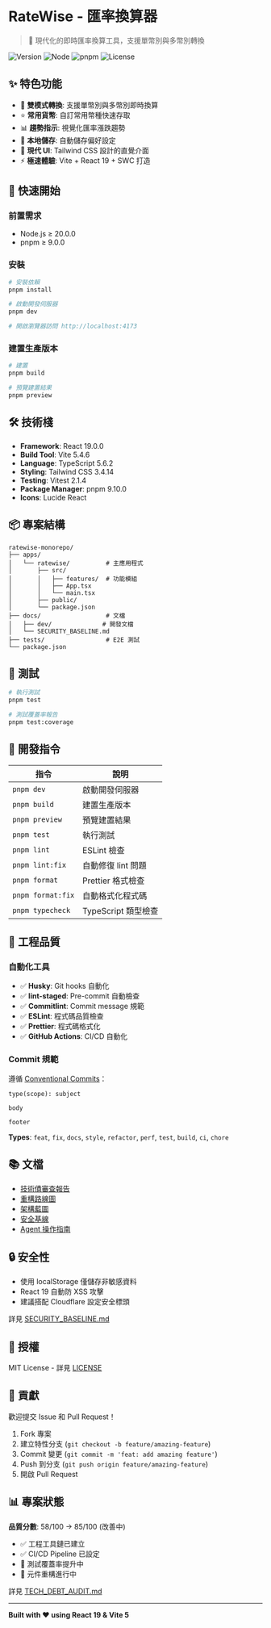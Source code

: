 # RateWise - 匯率換算器

> 🚀 現代化的即時匯率換算工具，支援單幣別與多幣別轉換

![Version](https://img.shields.io/badge/version-0.0.0-blue)
![Node](https://img.shields.io/badge/node-%3E%3D20.0.0-green)
![pnpm](https://img.shields.io/badge/pnpm-%3E%3D9.0.0-yellow)
![License](https://img.shields.io/badge/license-MIT-blue)

## ✨ 特色功能

- 🔄 **雙模式轉換**: 支援單幣別與多幣別即時換算
- ⭐ **常用貨幣**: 自訂常用幣種快速存取
- 📊 **趨勢指示**: 視覺化匯率漲跌趨勢
- 💾 **本地儲存**: 自動儲存偏好設定
- 🎨 **現代 UI**: Tailwind CSS 設計的直覺介面
- ⚡ **極速體驗**: Vite + React 19 + SWC 打造

## 🚀 快速開始

### 前置需求

- Node.js ≥ 20.0.0
- pnpm ≥ 9.0.0

### 安裝

```bash
# 安裝依賴
pnpm install

# 啟動開發伺服器
pnpm dev

# 開啟瀏覽器訪問 http://localhost:4173
```

### 建置生產版本

```bash
# 建置
pnpm build

# 預覽建置結果
pnpm preview
```

## 🛠️ 技術棧

- **Framework**: React 19.0.0
- **Build Tool**: Vite 5.4.6
- **Language**: TypeScript 5.6.2
- **Styling**: Tailwind CSS 3.4.14
- **Testing**: Vitest 2.1.4
- **Package Manager**: pnpm 9.10.0
- **Icons**: Lucide React

## 📦 專案結構

```
ratewise-monorepo/
├── apps/
│   └── ratewise/          # 主應用程式
│       ├── src/
│       │   ├── features/  # 功能模組
│       │   ├── App.tsx
│       │   └── main.tsx
│       ├── public/
│       └── package.json
├── docs/                  # 文檔
│   ├── dev/              # 開發文檔
│   └── SECURITY_BASELINE.md
├── tests/                 # E2E 測試
└── package.json
```

## 🧪 測試

```bash
# 執行測試
pnpm test

# 測試覆蓋率報告
pnpm test:coverage
```

## 📝 開發指令

| 指令              | 說明                |
| ----------------- | ------------------- |
| `pnpm dev`        | 啟動開發伺服器      |
| `pnpm build`      | 建置生產版本        |
| `pnpm preview`    | 預覽建置結果        |
| `pnpm test`       | 執行測試            |
| `pnpm lint`       | ESLint 檢查         |
| `pnpm lint:fix`   | 自動修復 lint 問題  |
| `pnpm format`     | Prettier 格式檢查   |
| `pnpm format:fix` | 自動格式化程式碼    |
| `pnpm typecheck`  | TypeScript 類型檢查 |

## 🔧 工程品質

### 自動化工具

- ✅ **Husky**: Git hooks 自動化
- ✅ **lint-staged**: Pre-commit 自動檢查
- ✅ **Commitlint**: Commit message 規範
- ✅ **ESLint**: 程式碼品質檢查
- ✅ **Prettier**: 程式碼格式化
- ✅ **GitHub Actions**: CI/CD 自動化

### Commit 規範

遵循 [Conventional Commits](https://www.conventionalcommits.org/)：

```
type(scope): subject

body

footer
```

**Types**: `feat`, `fix`, `docs`, `style`, `refactor`, `perf`, `test`, `build`, `ci`, `chore`

## 📚 文檔

- [技術債審查報告](./docs/dev/TECH_DEBT_AUDIT.md)
- [重構路線圖](./docs/dev/REFACTOR_PLAN.md)
- [架構藍圖](./docs/dev/ARCHITECTURE_BASELINE.md)
- [安全基線](./docs/SECURITY_BASELINE.md)
- [Agent 操作指南](./AGENTS.md)

## 🔒 安全性

- 使用 localStorage 僅儲存非敏感資料
- React 19 自動防 XSS 攻擊
- 建議搭配 Cloudflare 設定安全標頭

詳見 [SECURITY_BASELINE.md](./docs/SECURITY_BASELINE.md)

## 📄 授權

MIT License - 詳見 [LICENSE](./LICENSE)

## 🤝 貢獻

歡迎提交 Issue 和 Pull Request！

1. Fork 專案
2. 建立特性分支 (`git checkout -b feature/amazing-feature`)
3. Commit 變更 (`git commit -m 'feat: add amazing feature'`)
4. Push 到分支 (`git push origin feature/amazing-feature`)
5. 開啟 Pull Request

## 📊 專案狀態

**品質分數**: 58/100 → 85/100 (改善中)

- ✅ 工程工具鏈已建立
- ✅ CI/CD Pipeline 已設定
- 🔄 測試覆蓋率提升中
- 🔄 元件重構進行中

詳見 [TECH_DEBT_AUDIT.md](./docs/dev/TECH_DEBT_AUDIT.md)

---

**Built with ❤️ using React 19 & Vite 5**
